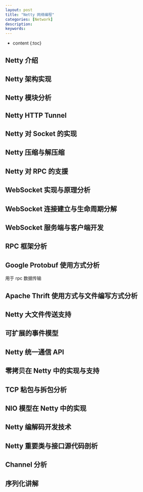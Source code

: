 ```yaml
---
layout: post
title: "Netty 网络编程"
categories: [Network]
description:
keywords:
---
```


* content
{:toc}


## Netty 介绍

## Netty 架构实现

## Netty 模块分析

## Netty HTTP Tunnel

## Netty 对 Socket 的实现

## Netty 压缩与解压缩

## Netty 对 RPC 的支援

## WebSocket 实现与原理分析

## WebSocket 连接建立与生命周期分解

## WebSocket 服务端与客户端开发

## RPC 框架分析

## Google Protobuf 使用方式分析 

用于 rpc 数据传输

## Apache Thrift 使用方式与文件编写方式分析

## Netty 大文件传送支持

## 可扩展的事件模型

## Netty 统一通信 API

## 零拷贝在 Netty 中的实现与支持

## TCP 粘包与拆包分析

## NIO 模型在 Netty 中的实现

## Netty 编解码开发技术

## Netty 重要类与接口源代码剖析

## Channel 分析

## 序列化讲解